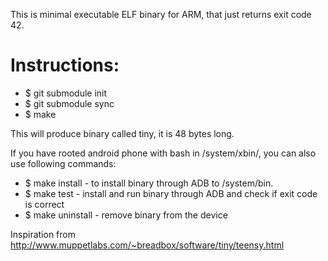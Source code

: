This is minimal executable ELF binary for ARM, that just returns exit code 42. 

Instructions:
=============
* $ git submodule init
* $ git submodule sync
* $ make

This will produce binary called tiny, it is 48 bytes long.

If you have rooted android phone with bash in /system/xbin/, you can also use following commands:

* $ make install   -   to install binary through ADB to /system/bin.
* $ make test      -   install and run binary through ADB and check if exit code is correct
* $ make uninstall -   remove binary from the device

Inspiration from http://www.muppetlabs.com/~breadbox/software/tiny/teensy.html

